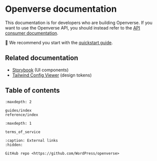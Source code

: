 # Openverse documentation

This documentation is for developers who are building Openverse. If you want to
use the Openverse API, you should instead refer to the
[API consumer documentation](https://api.openverse.engineering/).

🏁 We recommend you start with the [quickstart guide](./guides/quickstart.md).

## Related documentation

<!-- These use HTML anchors because Sphinx treats them as internal references without scheme. -->

- <a href="./storybook">Storybook</a> (UI components)
- <a href="./tailwind">Tailwind Config Viewer</a> (design tokens)

## Table of contents

```{toctree}
:maxdepth: 2

guides/index
reference/index
```

```{toctree}
:maxdepth: 1

terms_of_service
```

```{toctree}
:caption: External links
:hidden:

GitHub repo <https://github.com/WordPress/openverse>
```
